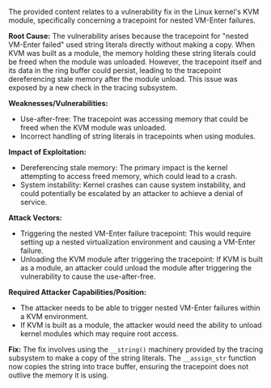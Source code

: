 The provided content relates to a vulnerability fix in the Linux kernel's KVM module, specifically concerning a tracepoint for nested VM-Enter failures.

**Root Cause:**
The vulnerability arises because the tracepoint for "nested VM-Enter failed" used string literals directly without making a copy. When KVM was built as a module, the memory holding these string literals could be freed when the module was unloaded. However, the tracepoint itself and its data in the ring buffer could persist, leading to the tracepoint dereferencing stale memory after the module unload. This issue was exposed by a new check in the tracing subsystem.

**Weaknesses/Vulnerabilities:**
- Use-after-free: The tracepoint was accessing memory that could be freed when the KVM module was unloaded.
- Incorrect handling of string literals in tracepoints when using modules.

**Impact of Exploitation:**
- Dereferencing stale memory: The primary impact is the kernel attempting to access freed memory, which could lead to a crash.
- System instability: Kernel crashes can cause system instability, and could potentially be escalated by an attacker to achieve a denial of service.

**Attack Vectors:**
- Triggering the nested VM-Enter failure tracepoint: This would require setting up a nested virtualization environment and causing a VM-Enter failure.
- Unloading the KVM module after triggering the tracepoint: If KVM is built as a module, an attacker could unload the module after triggering the vulnerability to cause the use-after-free.

**Required Attacker Capabilities/Position:**
- The attacker needs to be able to trigger nested VM-Enter failures within a KVM environment.
- If KVM is built as a module, the attacker would need the ability to unload kernel modules which may require root access.

**Fix:**
The fix involves using the `__string()` machinery provided by the tracing subsystem to make a copy of the string literals. The `__assign_str` function now copies the string into trace buffer, ensuring the tracepoint does not outlive the memory it is using.